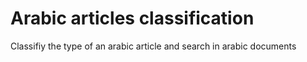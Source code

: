 # Arabic articles classification
Classifiy the type of an arabic article and search in arabic documents
